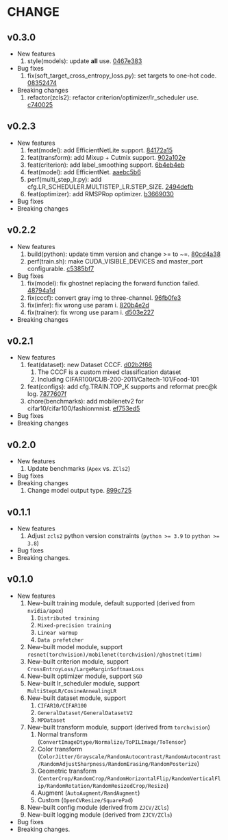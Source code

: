 # CHANGE

## v0.3.0

* New features
  1. style(models): update __all__ use. [0467e383](https://github.com/ZJCV/ZCls2/tree/0467e3837013dd4ba030e58210e7a4fc88828df3)
* Bug fixes
  1. fix(soft_target_cross_entropy_loss.py): set targets to one-hot code. [08352474](https://github.com/ZJCV/ZCls2/tree/08352474c2ad5c7922bfe647a5db2143bd995add)
* Breaking changes
  1. refactor(zcls2): refactor criterion/optimizer/lr_scheduler use. [c740025](https://github.com/ZJCV/ZCls2/tree/c740025f468331ce7423eb108a6e8230165ee4c1)

## v0.2.3

* New features
  1. feat(model): add EfficientNetLite support. [84172a15](https://github.com/ZJCV/ZCls2/tree/84172a15102c3698a951c7c32accab3f263f38c7)
  2. feat(transform): add Mixup + Cutmix support. [902a102e](https://github.com/ZJCV/ZCls2/tree/902a102e28371b459473fb0eb4a078f53fdd69b3)
  3. feat(criterion): add label_smoothing support. [6b4eb4eb](https://github.com/ZJCV/ZCls2/tree/6b4eb4ebdbd534d2b0b35c82b96ca21590174a98)
  4. feat(model): add EfficientNet. [aaebc5b6](https://github.com/ZJCV/ZCls2/tree/aaebc5b6c46f08fed8f27847e51411d317f25f3f)
  5. perf(multi_step_lr.py): add cfg.LR_SCHEDULER.MULTISTEP_LR.STEP_SIZE. [2494defb](https://github.com/ZJCV/ZCls2/tree/2494defb2799a72752bf1e29bc6a0a9fb8bbe851)
  6. feat(optimizer): add RMSPRop optimizer. [b3669030](https://github.com/ZJCV/ZCls2/tree/b3669030159d85cdeb34e9d90bf2c3fb0fa27c38)
* Bug fixes
* Breaking changes

## v0.2.2

* New features
  1. build(python): update timm version and change >= to ~=. [80cd4a38](https://github.com/ZJCV/ZCls2/tree/80cd4a38f2a83e9223cebe7a3b890c8e4a44ea3e)
  2. perf(train.sh): make CUDA_VISIBLE_DEVICES and master_port configurable. [c5385bf7](https://github.com/ZJCV/ZCls2/tree/c5385bf7f7c6b9406989231ce53584c781adb53a)
* Bug fixes
  1. fix(model): fix ghostnet replacing the forward function failed. [48794a1d](https://github.com/ZJCV/ZCls2/tree/48794a1de822ac48d58d41213d04eebdf6111d5d)
  2. fix(cccf): convert gray img to three-channel. [96fb0fe3](https://github.com/ZJCV/ZCls2/tree/96fb0fe36cbbf168201c5623a784aa99d722a00e)
  3. fix(infer): fix wrong use param i. [820b4e2d](https://github.com/ZJCV/ZCls2/tree/820b4e2d01be88e81053cbbe177f6dde9802618f)
  4. fix(trainer): fix wrong use param i. [d503e227](https://github.com/ZJCV/ZCls2/tree/d503e2276b912105a50df70feaf6dd0c46556dde)
* Breaking changes

## v0.2.1

* New features
  1. feat(dataset): new Dataset CCCF. [d02b2f66](https://github.com/ZJCV/ZCls2/tree/d02b2f66ec56c57dcf2345639d7ca423ef4abe8a)
     1. The CCCF is a custom mixed classification dataset
     2. Including CIFAR100/CUB-200-2011/Caltech-101/Food-101
  2. feat(configs): add cfg.TRAIN.TOP_K supports and reformat prec@k log. [7877607f](https://github.com/ZJCV/ZCls2/tree/7877607fe3d274bd014edfb9a6b56b96ccb70de3)
  3. chore(benchmarks): add mobilenetv2 for cifar10/cifar100/fashionmnist. [ef753ed5](https://github.com/ZJCV/ZCls2/tree/ef753ed538dd353a7a6472f8d8fe1e8ec5929b25)
* Bug fixes
* Breaking changes

## v0.2.0

* New features
  1. Update benchmarks (`Apex` vs. `ZCls2`)
* Bug fixes
* Breaking changes
  1. Change model output type. [899c725](https://github.com/ZJCV/ZCls2/commit/899c725655a59ec09d5cdb043b4ebb3f7c05eea6)

## v0.1.1

* New features
  1. Adjust `zcls2` python version constraints (`python >= 3.9` to `python >= 3.8`)
* Bug fixes
* Breaking changes.

## v0.1.0

* New features
    1. New-built training module, default supported (derived from `nvidia/apex`)
       1. `Distributed training`
       2. `Mixed-precision training`
       3. `Linear warmup`
       4. `Data prefetcher`
    2. New-built model module, support `resnet(torchvision)/mobilenet(torchvision)/ghostnet(timm)`
    3. New-built criterion module, support `CrossEntroyLoss/LargeMarginSoftmaxLoss`
    4. New-built optimizer module, support `SGD`
    5. New-built lr_scheduler module, support `MultiStepLR/CosineAnnealingLR`
    6. New-built dataset module, support
       1. `CIFAR10/CIFAR100`
       2. `GeneralDataset/GeneralDatasetV2`
       3. `MPDataset`
    7. New-built transform module, support (derived from `torchvision`)
       1. Normal transform (`ConvertImageDtype/Normalize/ToPILImage/ToTensor`)
       2. Color transform (`ColorJitter/Grayscale/RandomAutocontrast/RandomAutocontrast/RandomAdjustSharpness/RandomErasing/RandomPosterize`)
       3. Geometric transform (`CenterCrop/RandomCrop/RandomHorizontalFlip/RandomVerticalFlip/RandomRotation/RandomResizedCrop/Resize`)
       4. Augment (`AutoAugment/RandAugment`)
       5. Custom (`OpenCVResize/SquarePad`)
    8. New-built config module (derived from `ZJCV/ZCls`)
    9. New-built logging module (derived from `ZJCV/ZCls`)
* Bug fixes
* Breaking changes.